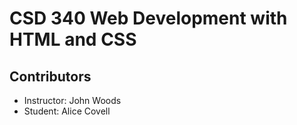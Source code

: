 # CSD 340 Web Development with HTML and CSS
## Contributors
* Instructor: John Woods
* Student: Alice Covell
